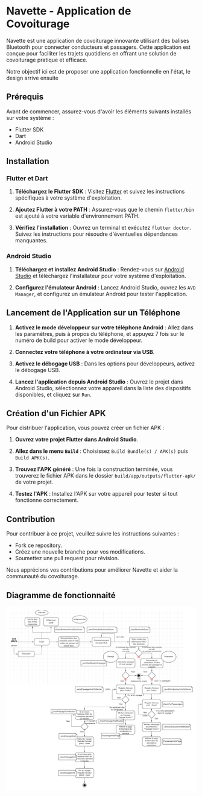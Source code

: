 
# Navette - Application de Covoiturage

Navette est une application de covoiturage innovante utilisant des balises Bluetooth pour connecter conducteurs et passagers. Cette application est conçue pour faciliter les trajets quotidiens en offrant une solution de covoiturage pratique et efficace.

Notre objectif ici est de proposer une application fonctionnelle en l'état, le design arrive ensuite

## Prérequis

Avant de commencer, assurez-vous d'avoir les éléments suivants installés sur votre système :
- Flutter SDK
- Dart
- Android Studio

## Installation

### Flutter et Dart

1. **Téléchargez le Flutter SDK** :
   Visitez [Flutter](https://flutter.dev/docs/get-started/install) et suivez les instructions spécifiques à votre système d'exploitation.

2. **Ajoutez Flutter à votre PATH** :
   Assurez-vous que le chemin `flutter/bin` est ajouté à votre variable d'environnement PATH.

3. **Vérifiez l'installation** :
   Ouvrez un terminal et exécutez `flutter doctor`. Suivez les instructions pour résoudre d'éventuelles dépendances manquantes.

### Android Studio

1. **Téléchargez et installez Android Studio** :
   Rendez-vous sur [Android Studio](https://developer.android.com/studio) et téléchargez l'installateur pour votre système d'exploitation.

2. **Configurez l'émulateur Android** :
   Lancez Android Studio, ouvrez les `AVD Manager`, et configurez un émulateur Android pour tester l'application.

## Lancement de l'Application sur un Téléphone

1. **Activez le mode développeur sur votre téléphone Android** :
   Allez dans les paramètres, puis à propos du téléphone, et appuyez 7 fois sur le numéro de build pour activer le mode développeur.

2. **Connectez votre téléphone à votre ordinateur via USB**.

3. **Activez le débogage USB** :
   Dans les options pour développeurs, activez le débogage USB.

4. **Lancez l'application depuis Android Studio** :
   Ouvrez le projet dans Android Studio, sélectionnez votre appareil dans la liste des dispositifs disponibles, et cliquez sur `Run`.

## Création d'un Fichier APK

Pour distribuer l'application, vous pouvez créer un fichier APK :

1. **Ouvrez votre projet Flutter dans Android Studio**.

2. **Allez dans le menu `Build`** :
   Choisissez `Build Bundle(s) / APK(s)` puis `Build APK(s)`.

3. **Trouvez l'APK généré** :
   Une fois la construction terminée, vous trouverez le fichier APK dans le dossier `build/app/outputs/flutter-apk/` de votre projet.

4. **Testez l'APK** :
   Installez l'APK sur votre appareil pour tester si tout fonctionne correctement.

## Contribution

Pour contribuer à ce projet, veuillez suivre les instructions suivantes :
- Fork ce repository.
- Créez une nouvelle branche pour vos modifications.
- Soumettez une pull request pour révision.

Nous apprécions vos contributions pour améliorer Navette et aider la communauté du covoiturage.

## Diagramme de fonctionnaité

![Diagramme](./images/Diagramme_CVP.png)